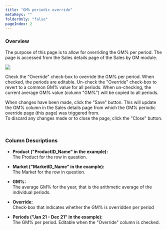 ```yaml
---
title: "GM% periodic override"
metaKeys: ""
folderOnly: "false"
pageIndex: 2
---
```


### Overview
The purpose of this page is to allow for overriding the GM% per period. The page is accessed from the Sales details page of the Sales by GM module.
<br/>

![](https://profitbasedocs.blob.core.windows.net/plannerimages/gmovr.JPG)

Check the "Override" check-box to override the GM% per period. When checked, the periods are editable.
Un-check the "Override" check-box to revert to a common GM% value for all periods. When un-checking, the current average GM% value (column "GM%") will be copied to all periods.

When changes have been made, click the "Save" button. This will update the GM% column in the Sales details page from which the GM% periodic override page (this page) was triggered from.<br/>
To discard any changes made or to close the page, click the "Close" button.

<br/>

### Column Descriptions

- **Product ("ProductID_Name" in the example):**<br/>
The Product for the row in question.

- **Market ("MarketID_Name" in the example):**<br/>
The Market for the row in question.

- **GM%:**<br/>
The average GM% for the year, that is the arithmetic average of the individual periods.

- **Override:**<br/>
Check-box that indicates whether the GM% is overridden per period

- **Periods ("Jan 21 - Dec 21" in the example):**<br/>
The GM% per period. Editable when the "Override" column is checked.

<br/>
